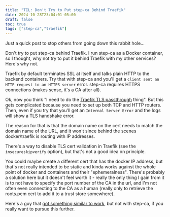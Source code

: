 ```yaml
---
title: "TIL: Don't Try to Put step-ca Behind Traefik"
date: 2024-10-28T23:04:01-05:00
draft: false
toc: true
tags: ["step-ca","traefik"]
---
```


Just a quick post to stop others from going down this rabbit hole...

Don't try to put step-ca behind Traefik. I run step-ca as a Docker container, so I thought, why not try to put it behind Traefik with my other services? Here's why not.

Traefik by default terminates SSL at itself and talks plain HTTP to the backend containers. Try that with step-ca and you'll get a `client sent an HTTP request to an HTTPS server` error. step-ca requires HTTPS connections (makes sense, it's a CA after all).

Ok, now you think "I need to do the [Traefik TLS passthrough](https://doc.traefik.io/traefik/routing/routers/#passthrough) thing". But this gets complicated because you need to set up both TCP and HTTP routers. Then, even if you try that you'll get an `Internal Server Error` and the logs will show a TLS handshake error.

The reason for that is that the domain name on the cert needs to match the domain name of the URL, and it won't since behind the scenes docker/traefik is routing with IP addresses.

There's a way to disable TLS cert validation in Traefik (see the `insecureskipverify` option), but that's not a good idea on principle.

You could maybe create a different cert that has the docker IP address, but that's not really intended to be static and kinda works against the whole point of docker and containers and their "ephemeralness". There's probably a solution here but it doesn't feel worth it - really the only thing I gain from it is to not have to specify the port number of the CA in the url, and I'm not often even connecting to the CA as a human (really only to retrieve the roots.pem cert to add it to a trust store somewhere).

Here's a guy that [got something similar to work](https://blog.alexanderhopgood.com/traefik/letsencrypt/2020/07/18/traefik-tls-passthrough), but not with step-ca, if you really want to pursue this further.



